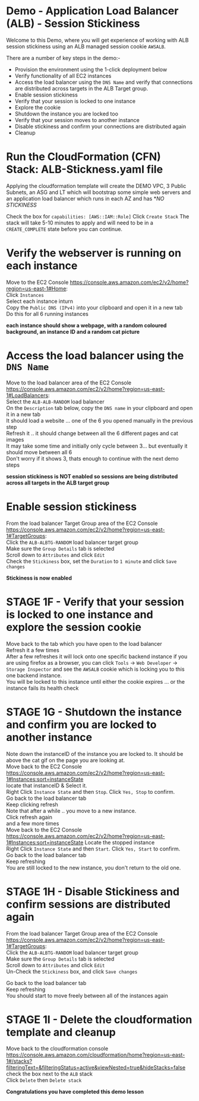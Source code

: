 # Demo - Application Load Balancer (ALB) - Session Stickiness  

Welcome to this Demo, where you will get experience of working with ALB session stickiness using an ALB managed session cookie `AWSALB`. 

There are a number of key steps in the demo:-  

- Provision the environment using the 1-click deployment below
- Verify functionality of all EC2 instances
- Access the load balancer using the `DNS Name` and verify that connections are distributed across targets in the ALB Target group.
- Enable session stickiness
- Verify that your session is locked to one instance
- Explore the cookie
- Shutdown the instance you are locked too
- Verify that your session moves to another instance
- Disable stickiness and confirm your connections are distributed again
- Cleanup

# Run the CloudFormation (CFN) Stack: ALB-Stickness.yaml file  
Applying the cloudformation template will create the DEMO VPC, 3 Public Subnets, an ASG and LT which will bootstrap some simple web servers and an application load balancer which runs in each AZ and has **NO STICKINESS*  

Check the box for `capabilities: [AWS::IAM::Role]`
Click `Create Stack`
The stack will take 5-10 minutes to apply and will need to be in a `CREATE_COMPLETE` state before you can continue.  

# Verify the webserver is running on each instance
Move to the EC2 Console https://console.aws.amazon.com/ec2/v2/home?region=us-east-1#Home:  
Click `Instances`  
Select each instance inturn  
Copy the `Public DNS (IPv4)` into your clipboard and open it in a new tab  
Do this for all 6 running instances  

**each instance should show a webpage, with a random coloured background, an instance ID and a random cat picture**  


# Access the load balancer using the `DNS Name`
Move to the load balancer area of the EC2 Console https://console.aws.amazon.com/ec2/v2/home?region=us-east-1#LoadBalancers:  
Select the `ALB-ALB-RANDOM` load balancer   
On the `Description` tab below, copy the `DNS name` in your clipboard and open it in a new tab  
It should load a website ... one of the 6 you opened manually in the previous step  
Refresh it .. it should change between all the 6 different pages and cat images  
It may take some time and initially only cycle between 3... but eventually it should move between all 6  
Don't worry if it shows 3, thats enough to continue with the next demo steps  

**session stickiness is NOT enabled so sessions are being distributed across all targets in the ALB target group**   

# Enable session stickiness

From the load balancer Target Group area of the EC2 Console https://console.aws.amazon.com/ec2/v2/home?region=us-east-1#TargetGroups:  
Click the `ALB-ALBTG-RANDOM` load balancer target group   
Make sure the `Group Details` tab is selected  
Scroll down to `Attributes` and click `Edit`  
Check the `Stickiness` box, set the `Duration` to `1 minute` and click `Save changes`  

**Stickiness is now enabled**

# STAGE 1F - Verify that your session is locked to one instance and explore the session cookie
Move back to the tab which you have open to the load balancer  
Refresh it a few times  
After a few refreshes it will lock onto one specific backend instance
if you are using firefox as a browser, you can click `Tools` -> `Web Developer` -> `Storage Inspector` and see the `AWSALB` cookie which is locking you to this one backend instance.  
You will be locked to this instance until either the cookie expires ... or the instance fails its health check  


# STAGE 1G - Shutdown the instance and confirm you are locked to another instance
Note down the instanceID of the instance you are locked to. It should be above the cat gif on the page you are looking at.  
Move back to the EC2 Console https://console.aws.amazon.com/ec2/v2/home?region=us-east-1#Instances:sort=instanceState  
locate that instanceID & Select it.  
Right Click `Instance State` and then `Stop`. Click `Yes, Stop` to confirm.  
Go back to the load balancer tab  
Keep clicking refresh  
Note that after a while .. you move to a new instance.  
Click refresh again  
and a few more times  
Move back to the EC2 Console https://console.aws.amazon.com/ec2/v2/home?region=us-east-1#Instances:sort=instanceState
Locate the stopped instance  
Right Click `Instance State` and then `Start`. Click `Yes, Start` to confirm.  
Go back to the load balancer tab  
Keep refreshing  
You are still locked to the new instance, you don't return to the old one.  


# STAGE 1H - Disable Stickiness and confirm sessions are distributed again
From the load balancer Target Group area of the EC2 Console https://console.aws.amazon.com/ec2/v2/home?region=us-east-1#TargetGroups:  
Click the `ALB-ALBTG-RANDOM` load balancer target group   
Make sure the `Group Details` tab is selected  
Scroll down to `Attributes` and click `Edit`  
Un-Check the `Stickiness` box, and click `Save changes` 

Go back to the load balancer tab  
Keep refreshing  
You should start to move freely between all of the instances again  


# STAGE 1I - Delete the cloudformation template and cleanup
Move back to the cloudformation console https://console.aws.amazon.com/cloudformation/home?region=us-east-1#/stacks?filteringText=&filteringStatus=active&viewNested=true&hideStacks=false  
check the box next to the `ALB` stack  
Click `Delete` then `Delete stack`  

**Congratulations you have completed this demo lesson**
